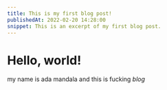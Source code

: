 ```yaml
---
title: This is my first blog post!
publishedAt: 2022-02-20 14:28:00
snippet: This is an excerpt of my first blog post.
---
```


# Hello, world!

my name is ada mandala and this is fucking _blog_
